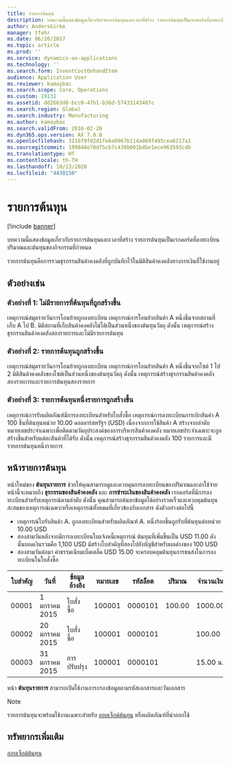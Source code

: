 ```yaml
---
title: รายการต้นทุน
description: บทความนี้แสดงข้อมูลเกี่ยวกับรายการต้นทุนและเวลาที่สร้าง รายการต้นทุนเป็นเรกคอร์ดที่ลงทะเบียนปริมาณและต้นทุนของกิจกรรมที่กำหนด
author: AndersGirke
manager: tfehr
ms.date: 06/20/2017
ms.topic: article
ms.prod: ''
ms.service: dynamics-ax-applications
ms.technology: ''
ms.search.form: InventCostOnhandItem
audience: Application User
ms.reviewer: kamaybac
ms.search.scope: Core, Operations
ms.custom: 19131
ms.assetid: dd2663d8-bcc0-47b1-b36d-57433143487c
ms.search.region: Global
ms.search.industry: Manufacturing
ms.author: kamaybac
ms.search.validFrom: 2016-02-28
ms.dyn365.ops.version: AX 7.0.0
ms.openlocfilehash: 3116f9fd2d1fe6a0967b114a069f495cea6217a1
ms.sourcegitcommit: 199848e78df5cb7c439b001bdbe1ece963593cdb
ms.translationtype: HT
ms.contentlocale: th-TH
ms.lasthandoff: 10/13/2020
ms.locfileid: "4438150"
---
```

# <a name="cost-entries"></a>รายการต้นทุน

[!include [banner](../includes/banner.md)]

บทความนี้แสดงข้อมูลเกี่ยวกับรายการต้นทุนและเวลาที่สร้าง รายการต้นทุนเป็นเรกคอร์ดที่ลงทะเบียนปริมาณและต้นทุนของกิจกรรมที่กำหนด

รายการต้นทุนคือการรวมธุรกรรมสินค้าคงคลังที่ถูกบันทึกไว้ในมิติสินค้าคงคลังทางการเงินที่ใช้งานอยู่

## <a name="examples"></a>ตัวอย่างเช่น
### <a name="example-1-no-cost-entries-are-created"></a>ตัวอย่างที่ 1: ไม่มีรายการที่ต้นทุนที่ถูกสร้างขึ้น

เหตุการณ์สมุดรายวันการโอนย้ายถูกลงทะเบียน เหตุการณ์การโอนย้ายสินค้า A หนึ่งชิ้นจากสถานที่เก็บ A ไป B. มิติสถานที่เก็บสินค้าคงคลังไม่ได้เป็นส่วนหนึ่งของต้นทุนวัตถุ ดังนั้น เหตุการณ์สร้างธุรกรรมสินค้าคงคลังสองรายการและไม่มีรายการต้นทุน

### <a name="example-2-cost-entries-are-created"></a>ตัวอย่างที่ 2: รายการต้นทุนถูกสร้างขึ้น

เหตุการณ์สมุดรายวันการโอนย้ายถูกลงทะเบียน เหตุการณ์การโอนย้ายสินค้า A หนึ่งชิ้นจากไซต์ 1 ไป 2 มิติสินค้าคงคลังของไซต์เป็นส่วนหนึ่งของต้นทุนวัตถุ ดังนั้น เหตุการณ์สร้างธุรกรรมสินค้าคงคลังสองรายการและรายการต้นทุนสองรายการ

### <a name="example-3-one-cost-entry-is-created"></a>ตัวอย่างที่ 3: รายการต้นทุนหนึ่งรายการถูกสร้างขึ้น

เหตุการณ์การรับผลิตภัณฑ์มีการลงทะเบียนสำหรับใบสั่งซื้อ เหตุการณ์การลงทะเบียนการเบิกสินค้า A 100 ชิ้นที่ต้นทุนหน่วย 10.00 ดอลลาร์สหรัฐฯ (USD) เนื่องจากการใช้สินค้า A สร้างจากลำดับหมายเลขประจำเฉพาะเพื่อติดตามวัตถุประสงค์ของการบริหารสินค้าคงคลัง หมายเลขประจำเฉพาะจะถูกสร้างขึ้นสำหรับแต่ละสินค้าที่ได้รับ ดังนั้น เหตุการณ์สร้างธุรกรรมสินค้าคงคลัง 100 รายการและมีรายการต้นทุนหนึ่งรายการ

## <a name="cost-entries-page"></a>หน้ารายการต้นทุน
หน้าใหม่ของ **ต้นทุนรายการ** ช่วยให้คุณสามารถดูและควบคุมการลงทะเบียนของปริมาณและค่าใช้จ่าย หน้านี้จะหมายถึง **ธุรกรรมของสินค้าคงคลัง** และ **การชำระเงินของสินค้าคงคลัง** เรกคอร์ดที่มีการลงทะเบียนสำหรับเหตุการณ์ตามลำดับ ดังนั้น คุณสามารถค้นหาข้อมูลได้อย่างรวดเร็วและควบคุมต้นทุนสะสมของเหตุการณ์เฉพาะหรือเหตุการณ์ทั้งหมดที่เกี่ยวข้องกับเอกสาร ดังตัวอย่างต่อไปนี้

-   เหตุการณ์ใบรับสินค้า A. ถูกลงทะเบียนสำหรับผลิตภัณฑ์ A. หนึ่งร้อยชิ้นถูกรับที่ต้นทุนต่อหน่วย 10.00 USD
-   สองสามวันหลังจากมีการลงทะเบียนใบแจ้งหนี้เหตุการณ์ ต้นทุนที่เพิ่มขึ้นเป็น USD 11.00 ดังนั้นยอดเงินรวมคือ 1,100 USD มีสร้างใบสำคัญที่สองไปยังบัญชีสำหรับผลต่างของ 100 USD
-   สองสามวันต่อมา ค่าธรรมเนียมเบ็ดเตล็ด USD 15.00 จะครอบคลุมต้นทุนการขนส่งในการลงทะเบียนในใบสั่งซื้อ

| ใบสำคัญ | วันที่       | ข้อมูลอ้างอิง      | หมายเลข | รหัสล็อต  | ปริมาณ | จำนวนเงิน  |
|---------|------------|----------------|--------|---------|---------------|----|
| 00001   | 1 มกราคม 2015 | ใบสั่งซื้อ | 100001 | 0000101 | 100.00   | 1000.00 |
| 00002   | 20 มกราคม 2015 | ใบสั่งซื้อ | 100001 | 0000101 |          | 100.00  |
| 00003   | 31 มกราคม 2015 | การปรับปรุง     | 100001 | 0000101 |          | 15.00 น.   |

หน้า **ต้นทุนรายการ** สามารถเปิดใช้งานการกรองข้อมูลตามรหัสเอกสารและวันเอกสาร 

> [!NOTE]
> รายการต้นทุนจะพร้อมใช้งานเฉพาะสำหรับ [ออบเจ็กต์ต้นทุน](cost-object.md) หรือผลิตภัณฑ์ที่นำออกใช้

<a name="additional-resources"></a>ทรัพยากรเพิ่มเติม
--------

[ออบเจ็กต์ต้นทุน](cost-object.md)



